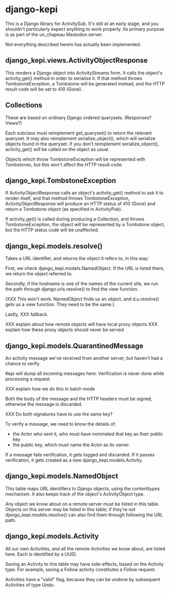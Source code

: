 django-kepi
===========

This is a Django library for ActivitySub. It's still at an
early stage, and you shouldn't particularly expect anything
to work properly. Its primary purpose is as part of the
un_chapeau Mastodon server.

Not everything described herein has actually been implemented.

django_kepi.views.ActivityObjectResponse
----------------------------------------
This renders a Django object into ActivityStreams form.
It calls the object's activity_get() method in order to
serialise it. If that method throws TombstoneException,
a Tombstone will be generated instead, and the HTTP
result code will be set to 410 (Gone).

Collections
-----------
These are based on ordinary Django ordered querysets.
(Responses? Views?)

Each subclass must reimplement get_queryset() to return
the relevant queryset. It may also reimplement serialize_object(),
which will serialize objects found in the queryset. If
you don't reimplement serialize_object(), activity_get() will
be called on the object as usual.

Objects which throw TombstoneException will be represented
with Tombstones, but this won't affect the HTTP result code.

django_kepi.TombstoneException
------------------------------
If ActivityObjectResponse calls an object's activity_get() method to ask it
to render itself, and that method throws TombstoneException,
ActivityObjectResponse will produce an HTTP status of 410 (Gone)
and return a Tombstone object (as specified in ActivityPub).

If activity_get() is called during producing a Collection,
and throws TombstoneException, the object will be represented
by a Tombstone object, but the HTTP status code will be unaffected.

django_kepi.models.resolve()
----------------------------
Takes a URL identifier, and returns the object it refers to,
in this way:

First, we check django_kepi.models.NamedObject. If the URL is
listed there, we return the object referred to.

Secondly, if the hostname is one of the names of the current site,
we run the path through django.urls.resolve() to find the view function.

(XXX This won't work. NamedObject finds us an object, and
d.u.resolve() gets us a view function. They need to be the same.)

Lastly, XXX fallback.

XXX explain about how remote objects will have local proxy objects
XXX explain how these proxy objects should never be served

django_kepi.models.QuarantinedMessage
-------------------------------------
An activity message we've received from another server, but
haven't had a chance to verify.

Kepi will dump all incoming messages here. Verification is
never done while processing a request.

XXX explain how we do this in batch mode

Both the body of the message and the HTTP headers must be signed,
otherwise the message is discarded.

XXX Do both signatures have to use the same key?

To verify a message, we need to know the details of:
 - the Actor who sent it, who must have nominated that key as
    their public key
 - the public key, which must name the Actor as its owner.

If a message fails verification, it gets logged and discarded.
If it passes verification, it gets created as a new
django_kepi.models.Activity.

django_kepi.models.NamedObject
------------------------------
This table maps URL identifiers to Django objects,
using the contenttypes mechanism.
It also keeps track of the object's ActivityObject type.

Any object we know about on a remote server must be listed in
this table. Objects on this server *may* be listed
in this table; if they're not django_kepi.models.resolve()
can also find them through following the URL path.

django_kepi.models.Activity
---------------------------
All our own Activities, and all the remote Activities we know about,
are listed here. Each is identified by a UUID.

Saving an Activity to this table may have side-effects, based
on the Activity type. For example, saving a Follow activity
constitutes a Follow request.

Activities have a "valid" flag, because they can be undone
by subsequent Activities of type Undo.
